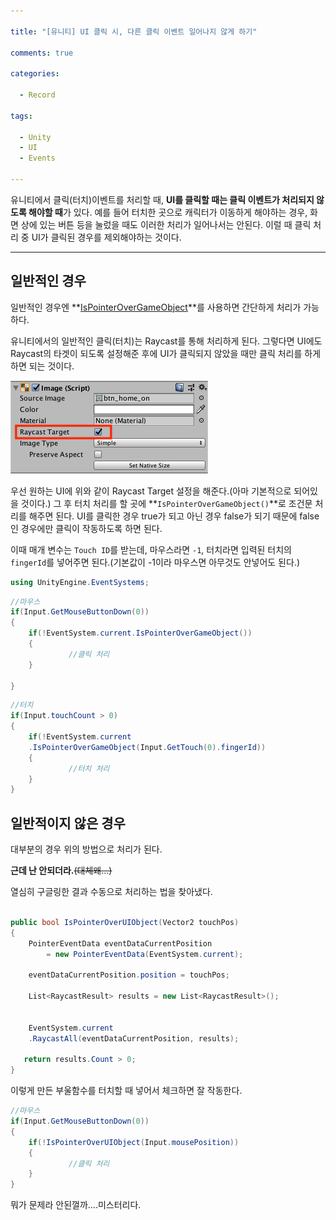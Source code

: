 ```yaml
---

title: "[유니티] UI 클릭 시, 다른 클릭 이벤트 일어나지 않게 하기"

comments: true

categories:

  - Record

tags:

  - Unity
  - UI
  - Events

---
```




유니티에서 클릭(터치)이벤트를 처리할 때, **UI를 클릭할 때는 클릭 이벤트가 처리되지 않도록 해야할 때**가 있다. 예를 들어 터치한 곳으로 캐릭터가 이동하게 해야하는 경우, 화면 상에 있는 버튼 등을 눌렀을 때도 이러한 처리가 일어나서는 안된다. 이럴 때 클릭 처리 중 UI가 클릭된 경우를 제외해야하는 것이다.

---


## 일반적인 경우

일반적인 경우엔 **[IsPointerOverGameObject](https://docs.unity3d.com/ScriptReference/EventSystems.EventSystem.IsPointerOverGameObject.html)**를 사용하면 간단하게 처리가 가능하다.


유니티에서의 일반적인 클릭(터치)는 Raycast를 통해 처리하게 된다. 그렇다면 UI에도 Raycast의 타겟이 되도록 설정해준 후에 UI가 클릭되지 않았을 때만 클릭 처리를 하게 하면 되는 것이다.


![Raycast 타겟 설정](/assets/images/posts/2018-07-18-block-event-when-ui-click/01.png)


우선 원하는 UI에 위와 같이 Raycast Target 설정을 해준다.(아마 기본적으로 되어있을 것이다.) 그 후 터치 처리를 할 곳에 **`IsPointerOverGameObject()`**로 조건문 처리를 해주면 된다. UI를 클릭한 경우 true가 되고 아닌 경우 false가 되기 때문에 false인 경우에만 클릭이 작동하도록 하면 된다.

이때 매개 변수는 `Touch ID`를 받는데, 마우스라면 `-1`, 터치라면 입력된 터치의 `fingerId`를 넣어주면 된다.(기본값이 -1이라 마우스면 아무것도 안넣어도 된다.)


```cs
using UnityEngine.EventSystems; 
```
```cs
//마우스 
if(Input.GetMouseButtonDown(0)) 
{
	if(!EventSystem.current.IsPointerOverGameObject())
	{  
	         //클릭 처리
	}
	
}
```
```cs
//터치
if(Input.touchCount > 0)
{
	if(!EventSystem.current
	.IsPointerOverGameObject(Input.GetTouch(0).fingerId))
	{  
	         //터치 처리
	}
}

```

## 일반적이지 않은 경우

대부분의 경우 위의 방법으로 처리가 된다.

**근데 난 안되더라.**~~(대체왜...)~~

열심히 구글링한 결과 수동으로 처리하는 법을 찾아냈다.

```cs

public bool IsPointerOverUIObject(Vector2 touchPos)
{
    PointerEventData eventDataCurrentPosition 
    	= new PointerEventData(EventSystem.current);
    
    eventDataCurrentPosition.position = touchPos;
    
    List<RaycastResult> results = new List<RaycastResult>();
    	
    
    EventSystem.current
    .RaycastAll(eventDataCurrentPosition, results);
 		
   return results.Count > 0;
} 

```

이렇게 만든 부울함수를 터치할 때 넣어서 체크하면 잘 작동한다.

```cs
//마우스 
if(Input.GetMouseButtonDown(0)) 
{
	if(!IsPointerOverUIObject(Input.mousePosition))
	{  
	         //클릭 처리
	}
}
```

뭐가 문제라 안된껄까....미스터리다.